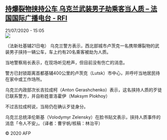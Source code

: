 <!--1595343378000-->
[持爆裂物挟持公车  乌克兰武装男子劫乘客当人质 – 法国国际广播电台 - RFI](http://www.rfi.fr//cn/contenu/20200721-%E6%8C%81%E7%88%86%E8%A3%82%E7%89%A9%E6%8C%9F%E6%8C%81%E5%85%AC%E8%BD%A6-%E4%B9%8C%E5%85%8B%E5%85%B0%E6%AD%A6%E8%A3%85%E7%94%B7%E5%AD%90%E5%8A%AB%E4%B9%98%E5%AE%A2%E5%BD%93%E4%BA%BA%E8%B4%A8)
------

<div>21/07/2020 - 15:05</div><img src="https://s.rfi.fr/media/display/8657b74c-cb5c-11ea-8024-005056a98db9/w:310/p:16x9/int0013b.200721210502.jpg"><div class="t-content__body u-clearfix"><div class="m-interstitial"></div><p>（法新社基辅21日电）    乌克兰警方表示，西北部城市卢茨克一名携带爆裂物的武装男子挟持一辆公车，车上约有20名乘客被劫为人质。</p><p>    当地警察局长表示，在现场听见枪声，但目前没有伤亡的消息。</p><p>    警方已封锁距离首都基辅400公里的卢茨克（Lutsk）市中心，并呼吁当地居民待在家中或工作场所。</p><p>    乌克兰内政部次长吉拉成柯（Anton Gerashchenko）表示，这名挟持人质的歹徒已联系警方，并自称姓普洛霍伊（Maksym Plokhoy）</p><p>    不过吉拉成柯说，当局仍在确认歹徒身分。</p><p>    乌克兰总统泽伦斯基（Volodymyr Zelensky）在脸书贴文表示，挟持人质事件的消息「令人不安」。（译者：曹宇帆/核稿：林治平）</p><p class="t-copyright">© 2020 AFP</p>        </div>
